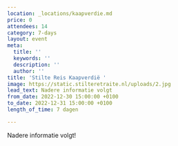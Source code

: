 ```yaml
---
location: _locations/kaapverdie.md
price: 0
attendees: 14
category: 7-days
layout: event
meta:
  title: ''
  keywords: ''
  description: ''
  author: ''
title: 'Stilte Reis Kaapverdië '
image: https://static.stilteretraite.nl/uploads/2.jpg
lead_text: Nadere informatie volgt
from_date: 2022-12-30 15:00:00 +0100
to_date: 2022-12-31 15:00:00 +0100
length_of_time: 7 dagen

---
```

Nadere informatie volgt!